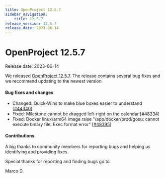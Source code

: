 ```yaml
---
title: OpenProject 12.5.7
sidebar_navigation:
    title: 12.5.7
release_version: 12.5.7
release_date: 2023-06-14
---
```


# OpenProject 12.5.7

Release date: 2023-06-14

We released [OpenProject 12.5.7](https://community.openproject.com/versions/1796).
The release contains several bug fixes and we recommend updating to the newest version.

<!--more-->
#### Bug fixes and changes

- Changed: Quick-Wins to make blue boxes easier to understand \[[#44340](https://community.openproject.com/wp/44340)\]
- Fixed: Milestone cannot be dragged left-right on the calendar \[[#48334](https://community.openproject.com/wp/48334)\]
- Fixed: Docker linux/arm64 image raise "/app/docker/prod/gosu: cannot execute binary file: Exec format error" \[[#48395](https://community.openproject.com/wp/48395)\]

#### Contributions
A big thanks to community members for reporting bugs and helping us identifying and providing fixes.

Special thanks for reporting and finding bugs go to

Marco D.
